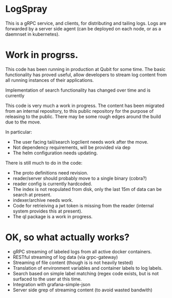 # LogSpray

This is a gRPC service, and clients, for distributing and
tailing logs. Logs are forwarded by a server side agent (can be
deployed on each node, or as a daemnset in kubernetes).

# Work in progrss.

This code has been running in production at Qubit for some time. The basic
functionality has proved useful, allow developers to stream log content from
all running instances of their applications.

Implementation of search functionality has changed over time and is currently

This code is very much a work in progress. The content has been migrated from
an internal repository, to this public repository for the purpose of releasing
to the public. There may be some rough edges around the build due to the move.

In particular:

- The user facing tail/search logclient needs work after the move.
- Not dependency requirements, will be provided via dep
- The helm configuration needs updating.

There is still much to do in the code:

- The proto definitions need revision.
- reader/server should probably move to a single binary (cobra?)
- reader config is currently hardcoded.
- The index is not reopulated from disk, only the last
  15m of data can be search at present.
- indexer/archive needs work.
- Code for retrieiving a jwt token is missing from the
  reader (internal system provides this at present).
- The ql package is a work in progress.

# OK, so what actually works?

- gRPC streaming of labeled logs from all active docker containers.
- RESTful streaming of log data (via grpc-gateway)
- Streaming of file content (though is is not heavily tested)
- Translation of environment variables and container labels to log labels.
- Search based on simple label matching (regex code exists, but is not
  surfaced to the user at this time.
- Integration with grafana-simple-json
- Server side grep of streaming content (to avoid wasted bandwith)

